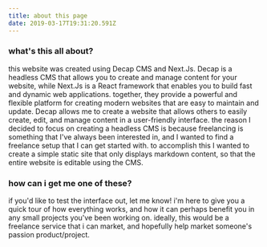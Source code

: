 ```yaml
---
title: about this page
date: 2019-03-17T19:31:20.591Z
---
```


### what's this all about?

this website was created using Decap CMS and Next.Js. Decap is a headless CMS that allows you to create and manage content for your website, while Next.Js is a React framework that enables you to build fast and dynamic web applications. together, they provide a powerful and flexible platform for creating modern websites that are easy to maintain and update. Decap allows me to create a website that allows others to easily create, edit, and manage content in a user-friendly interface. the reason I decided to focus on creating a headless CMS is because freelancing is something that I've always been interested in, and I wanted to find a freelance setup that I can get started with. to accomplish this I wanted to create a simple static site that only displays markdown content, so that the entire website is editable using the CMS.

### how can i get me one of these?

if you'd like to test the interface out, let me know! i'm here to give you a quick tour of how everything works, and how it can perhaps benefit you in any small projects you've been working on. ideally, this would be a freelance service that i can market, and hopefully help market someone's passion product/project.
